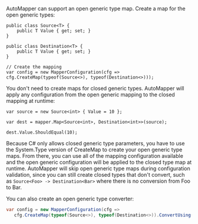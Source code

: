 AutoMapper can support an open generic type map. Create a map for the open generic types:
```
public class Source<T> {
    public T Value { get; set; }
}

public class Destination<T> {
    public T Value { get; set; }
}

// Create the mapping
var config = new MapperConfiguration(cfg => cfg.CreateMap(typeof(Source<>), typeof(Destination<>)));
```
You don't need to create maps for closed generic types. AutoMapper will apply any configuration from the open generic mapping to the closed mapping at runtime:
```
var source = new Source<int> { Value = 10 };

var dest = mapper.Map<Source<int>, Destination<int>>(source);

dest.Value.ShouldEqual(10);
```
Because C# only allows closed generic type parameters, you have to use the System.Type version of CreateMap to create your open generic type maps. From there, you can use all of the mapping configuration available and the open generic configuration will be applied to the closed type map at runtime.
AutoMapper will skip open generic type maps during configuration validation, since you can still create closed types that don't convert, such as `Source<Foo> -> Destination<Bar>` where there is no conversion from Foo to Bar.

You can also create an open generic type converter:

```c#
var config = new MapperConfiguration(cfg => 
   cfg.CreateMap(typeof(Source<>), typeof(Destination<>)).ConvertUsing(typeof(Converter<>)));
```
